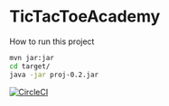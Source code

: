 # TicTacToeAcademy

How to run this project

```bash
mvn jar:jar
cd target/
java -jar proj-0.2.jar
```

[![CircleCI](https://circleci.com/gh/RafalJDev/TicTacToeAcademy/tree/master.svg?style=svg)](https://circleci.com/gh/RafalJDev/TicTacToeAcademy/tree/master)

